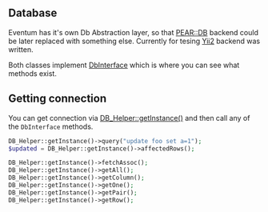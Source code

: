 ## Database

Eventum has it's own Db Abstraction layer, so that [PEAR::DB](https://github.com/eventum/eventum/blob/v3.0.3/lib/eventum/db/DbPear.php) backend could be later replaced with something else. Currently for tesing [Yii2](https://github.com/eventum/eventum/blob/v3.0.3/lib/eventum/db/DbYii.php) backend was written.

Both classes implement [DbInterface](https://github.com/eventum/eventum/blob/v3.0.3/lib/eventum/db/DbInterface.php) which is where you can see what methods exist.

## Getting connection

You can get connection via [DB_Helper::getInstance()](https://github.com/eventum/eventum/blob/v3.0.3/lib/eventum/class.db_helper.php#L45) and then call any of the `DbInterface` methods.

```php
DB_Helper::getInstance()->query("update foo set a=1");
$updated = DB_Helper::getInstance()->affectedRows();

DB_Helper::getInstance()->fetchAssoc();
DB_Helper::getInstance()->getAll();
DB_Helper::getInstance()->getColumn();
DB_Helper::getInstance()->getOne();
DB_Helper::getInstance()->getPair();
DB_Helper::getInstance()->getRow();

```
